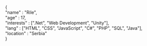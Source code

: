 {<br>
    "name" : "Rile", <br>
    "age" : 17,<br>
    "interests" : [".Net", "Web Development", "Unity"],<br>
    "lang" : ["HTML", "CSS", "JavaScript", "C#", "PHP", "SQL", "Java"],<br>
    "location" : "Serbia"<br>
}
